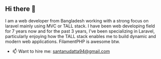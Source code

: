## Hi there 👋

I am a web developer from Bangladesh working with a strong focus on laravel mainly using MVC or TALL stack. 
I have been web developing field for 7 years now and for the past 3 years, I’ve been specializing in Laravel, particularly enjoying how the TALL stack enables me to build dynamic and modern web applications. FilamentPHP is awesome btw.
- 📫 Want to hire me: <a href="mailto://santanudatta94@gmail.com">santanudatta94@gmail.com</a>


<!--
**SantanuDatta/SantanuDatta** is a ✨ _special_ ✨ repository because its `README.md` (this file) appears on your GitHub profile.

Here are some ideas to get you started:

- 🔭 I’m currently working on ...
- 🌱 I’m currently learning ...
- 👯 I’m looking to collaborate on ...
- 🤔 I’m looking for help with ...
- 💬 Ask me about ...
- 📫 How to reach me: ...
- 😄 Pronouns: ...
- ⚡ Fun fact: ...
-->
